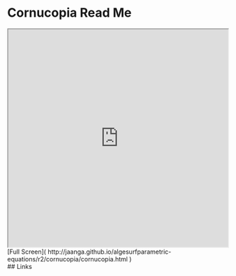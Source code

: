 Cornucopia Read Me
===

<iframe src='http://jaanga.github.io/algesurf/parametric-equations/r2/cornucopia/cornucopia.html' width=100% height=500px >
There is an `iframe` here. It is not visible when viewed on github.com/algesurf. To view, please see 'Project Links' below.
</iframe>
[Full Screen]( http://jaanga.github.io/algesurfparametric-equations/r2/cornucopia/cornucopia.html )
<br>
## Links 
<http://www.3d-meier.de/tut3/Seite7.html>  
